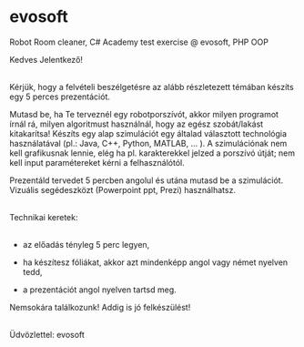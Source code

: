 # evosoft
Robot Room cleaner, C# Academy test exercise @ evosoft, PHP OOP

Kedves Jelentkező! <br><br>

Kérjük, hogy a felvételi beszélgetésre az alább részletezett témában készíts egy 5 perces prezentációt. <br>

Mutasd be, ha Te terveznél egy robotporszívót, akkor milyen programot írnál rá, milyen algoritmust használnál, hogy az egész szobát/lakást kitakarítsa! Készíts egy alap szimulációt egy általad választott technológia használatával (pl.: Java, C++, Python, MATLAB, … ). A szimulációnak nem kell grafikusnak lennie, elég ha pl. karakterekkel jelzed a porszívó útját; nem kell input paramétereket kérni a felhasználótól. <br>

Prezentáld tervedet 5 percben angolul és utána mutasd be a szimulációt. Vizuális segédeszközt (Powerpoint ppt, Prezi) használhatsz. <br><br>

Technikai keretek: <br><br>

- az előadás tényleg 5 perc legyen, <br>

- ha készítesz fóliákat, akkor azt mindenképp angol vagy német nyelven tedd, <br>

- a prezentációt angol nyelven tartsd meg. <br>

Nemsokára találkozunk! Addig is jó felkészülést! <br><br>

Üdvözlettel: evosoft

